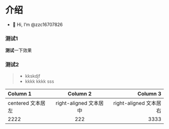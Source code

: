 # 介绍
- 👋 Hi, I’m @zzc16707826

### 测试1
**测试**一下效果
### 测试2
>- kkskdjf
>- kkkk
>kkkk
>sss

| Column 1 | Column 2 | Column 3 |
|:--------| :---------:|--------:|
| centered 文本居左 | right-aligned 文本居中 |right-aligned 文本居右|
| 2222 |222 |3333|